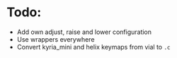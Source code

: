 # Todo:

- Add own adjust, raise and lower configuration
- Use wrappers everywhere
- Convert kyria_mini and helix keymaps from vial to `.c`
